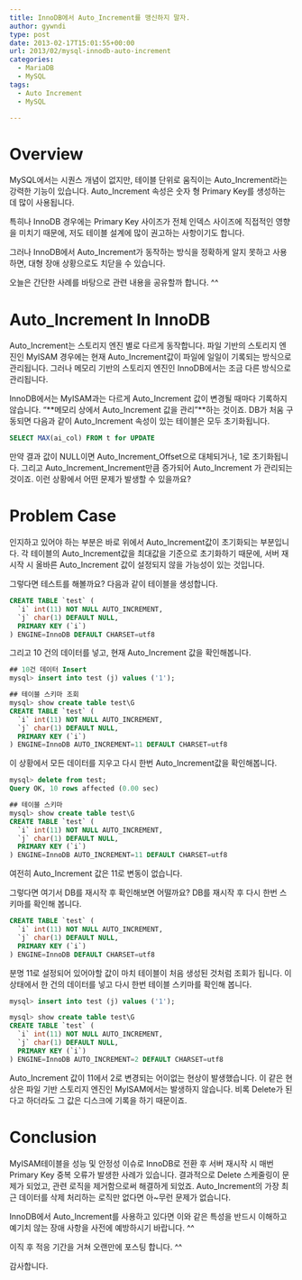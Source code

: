 ```yaml
---
title: InnoDB에서 Auto_Increment를 맹신하지 말자.
author: gywndi
type: post
date: 2013-02-17T15:01:55+00:00
url: 2013/02/mysql-innodb-auto-increment
categories:
  - MariaDB
  - MySQL
tags:
  - Auto Increment
  - MySQL

---
```

# Overview

MySQL에서는 시퀀스 개념이 없지만, 테이블 단위로 움직이는 Auto\_Increment라는 강력한 기능이 있습니다. Auto\_Increment 속성은 숫자 형 Primary Key를 생성하는 데 많이 사용됩니다.

특히나 InnoDB 경우에는 Primary Key 사이즈가 전체 인덱스 사이즈에 직접적인 영향을 미치기 때문에, 저도 테이블 설계에 많이 권고하는 사항이기도 합니다.

그러나 InnoDB에서 Auto_Increment가 동작하는 방식을 정확하게 알지 못하고 사용하면, 대형 장애 상황으로도 치닫을 수 있습니다.

오늘은 간단한 사례를 바탕으로 관련 내용을 공유할까 합니다. ^^

# Auto_Increment In InnoDB

Auto\_Increment는 스토리지 엔진 별로 다르게 동작합니다. 파일 기반의 스토리지 엔진인 MyISAM 경우에는 현재 Auto\_Increment값이 파일에 일일이 기록되는 방식으로 관리됩니다. 그러나 메모리 기반의 스토리지 엔진인 InnoDB에서는 조금 다른 방식으로 관리됩니다.

InnoDB에서는 MyISAM과는 다르게 Auto_Increment 값이 변경될 때마다 기록하지 않습니다. &#8220;**메모리 상에서 Auto_Increment 값을 관리&#8221;**하는 것이죠. DB가 처움 구동되면 다음과 같이 Auto_Increment 속성이 있는 테이블은 모두 초기화됩니다.

```sql
SELECT MAX(ai_col) FROM t for UPDATE
```

만약 결과 값이 NULL이면 Auto\_Increment\_Offset으로 대체되거나, 1로 초기화됩니다. 그리고 Auto\_Increment\_Increment만큼 증가되어 Auto_Increment 가 관리되는 것이죠. 이런 상황에서 어떤 문제가 발생할 수 있을까요?

# Problem Case

인지하고 있어야 하는 부분은 바로 위에서 Auto\_Increment값이 초기화되는 부분입니다. 각 테이블의 Auto\_Increment값을 최대값을 기준으로 초기화하기 때문에, 서버 재시작 시 올바른 Auto_Increment 값이 설정되지 않을 가능성이 있는 것입니다.

그렇다면 테스트를 해볼까요? 다음과 같이 테이블을 생성합니다.

```sql
CREATE TABLE `test` (
  `i` int(11) NOT NULL AUTO_INCREMENT,
  `j` char(1) DEFAULT NULL,
  PRIMARY KEY (`i`)
) ENGINE=InnoDB DEFAULT CHARSET=utf8
```

그리고 10 건의 데이터를 넣고, 현재 Auto_Increment 값을 확인해봅니다.

```sql
## 10건 데이터 Insert
mysql> insert into test (j) values ('1');

## 테이블 스키마 조회
mysql> show create table test\G
CREATE TABLE `test` (
  `i` int(11) NOT NULL AUTO_INCREMENT,
  `j` char(1) DEFAULT NULL,
  PRIMARY KEY (`i`)
) ENGINE=InnoDB AUTO_INCREMENT=11 DEFAULT CHARSET=utf8
```

이 상황에서 모든 데이터를 지우고 다시 한번 Auto_Increment값을 확인해봅니다.

```sql
mysql> delete from test;
Query OK, 10 rows affected (0.00 sec)

## 테이블 스키마
mysql> show create table test\G
CREATE TABLE `test` (
  `i` int(11) NOT NULL AUTO_INCREMENT,
  `j` char(1) DEFAULT NULL,
  PRIMARY KEY (`i`)
) ENGINE=InnoDB AUTO_INCREMENT=11 DEFAULT CHARSET=utf8
```

여전히 Auto_Increment 값은 11로 변동이 없습니다.

그렇다면 여기서 DB를 재시작 후 확인해보면 어떨까요? DB를 재시작 후 다시 한번 스키마를 확인해 봅니다.

```sql
CREATE TABLE `test` (
  `i` int(11) NOT NULL AUTO_INCREMENT,
  `j` char(1) DEFAULT NULL,
  PRIMARY KEY (`i`)
) ENGINE=InnoDB DEFAULT CHARSET=utf8
```

분명 11로 설정되어 있어야할 값이 마치 테이블이 처음 생성된 것처럼 조회가 됩니다. 이 상태에서 한 건의 데이터를 넣고 다시 한번 테이블 스키마를 확인해 봅니다.

```sql
mysql> insert into test (j) values ('1');

mysql> show create table test\G
CREATE TABLE `test` (
  `i` int(11) NOT NULL AUTO_INCREMENT,
  `j` char(1) DEFAULT NULL,
  PRIMARY KEY (`i`)
) ENGINE=InnoDB AUTO_INCREMENT=2 DEFAULT CHARSET=utf8
```

Auto_Increment 값이 11에서 2로 변경되는 어이없는 현상이 발생했습니다. 이 같은 현상은 파일 기반 스토리지 엔진인 MyISAM에서는 발생하지 않습니다. 비록 Delete가 된다고 하더라도 그 값은 디스크에 기록을 하기 때문이죠.

# Conclusion

MyISAM테이블을 성능 및 안정성 이슈로 InnoDB로 전환 후 서버 재시작 시 매번 Primary Key 중복 오류가 발생한 사례가 있습니다. 결과적으로 Delete 스케줄링이 문제가 되었고, 관련 로직을 제거함으로써 해결하게 되었죠. Auto_Increment의 가장 최근 데이터를 삭제 처리하는 로직만 없다면 아~무런 문제가 없습니다.

InnoDB에서 Auto_Increment를 사용하고 있다면 이와 같은 특성을 반드시 이해하고 예기치 않는 장애 사항을 사전에 예방하시기 바랍니다. ^^

이직 후 적응 기간을 거쳐 오랜만에 포스팅 합니다. ^^

감사합니다.